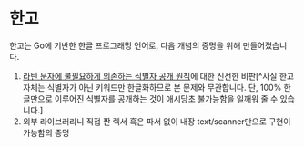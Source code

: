 # 한고

한고는 Go에 기반한 한글 프로그래밍 언어로, 다음 개념의 증명을 위해 만들어졌습니다.

1. [라틴 문자에 불필요하게 의존하는 식별자 공개 원칙](https://go.dev/doc/faq#unicode_identifiers)에 대한 신선한 비판[^사실 한고 자체는 식별자가 아닌 키워드만 한글화하므로 본 문제와 무관합니다. 단, 100% 한글만으로 이루어진 식별자를 공개하는 것이 애시당초 불가능함을 일깨워 줄 수 있습니다.]
2. 외부 라이브러리니 직접 짠 렉서 혹은 파서 없이 내장 text/scanner만으로 구현이 가능함의 증명
